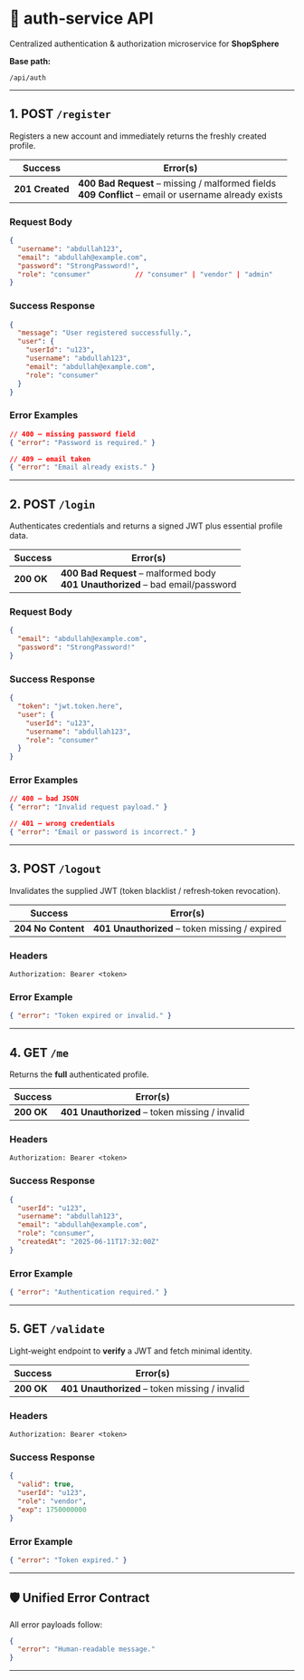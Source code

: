 # 🔐 **auth‑service API**

Centralized authentication & authorization microservice for **ShopSphere**

**Base path:** 
```
/api/auth
```

---


## 1. POST `/register`

Registers a new account and immediately returns the freshly created profile.

| Success | Error(s) |
|---------|----------|
| **201 Created** | **400 Bad Request** – missing / malformed fields<br>**409 Conflict** – email or username already exists |

### Request Body
```json
{
  "username": "abdullah123",
  "email": "abdullah@example.com",
  "password": "StrongPassword!",
  "role": "consumer"           // "consumer" | "vendor" | "admin"
}
```

### Success Response
```json
{
  "message": "User registered successfully.",
  "user": {
    "userId": "u123",
    "username": "abdullah123",
    "email": "abdullah@example.com",
    "role": "consumer"
  }
}
```

### Error Examples
```json
// 400 – missing password field
{ "error": "Password is required." }

// 409 – email taken
{ "error": "Email already exists." }
```

---

## 2. POST `/login`

Authenticates credentials and returns a signed JWT plus essential profile data.

| Success | Error(s) |
|---------|----------|
| **200 OK** | **400 Bad Request** – malformed body<br>**401 Unauthorized** – bad email/password |

### Request Body
```json
{
  "email": "abdullah@example.com",
  "password": "StrongPassword!"
}
```

### Success Response
```json
{
  "token": "jwt.token.here",
  "user": {
    "userId": "u123",
    "username": "abdullah123",
    "role": "consumer"
  }
}
```

### Error Examples
```json
// 400 – bad JSON
{ "error": "Invalid request payload." }

// 401 – wrong credentials
{ "error": "Email or password is incorrect." }
```

---

## 3. POST `/logout`

Invalidates the supplied JWT (token blacklist / refresh‑token revocation).

| Success | Error(s) |
|---------|----------|
| **204 No Content** | **401 Unauthorized** – token missing / expired |

### Headers
```
Authorization: Bearer <token>
```

### Error Example
```json
{ "error": "Token expired or invalid." }
```

---

## 4. GET `/me`

Returns the **full** authenticated profile.

| Success | Error(s) |
|---------|----------|
| **200 OK** | **401 Unauthorized** – token missing / invalid |

### Headers
```
Authorization: Bearer <token>
```

### Success Response
```json
{
  "userId": "u123",
  "username": "abdullah123",
  "email": "abdullah@example.com",
  "role": "consumer",
  "createdAt": "2025‑06‑11T17:32:00Z"
}
```

### Error Example
```json
{ "error": "Authentication required." }
```

---

## 5. GET `/validate`

Light‑weight endpoint to **verify** a JWT and fetch minimal identity.

| Success | Error(s) |
|---------|----------|
| **200 OK** | **401 Unauthorized** – token missing / invalid |

### Headers
```
Authorization: Bearer <token>
```

### Success Response
```json
{
  "valid": true,
  "userId": "u123",
  "role": "vendor",
  "exp": 1750000000
}
```

### Error Example
```json
{ "error": "Token expired." }
```

---

## 🛡️ Unified Error Contract
All error payloads follow:

```json
{
  "error": "Human‑readable message."
}
```

---

